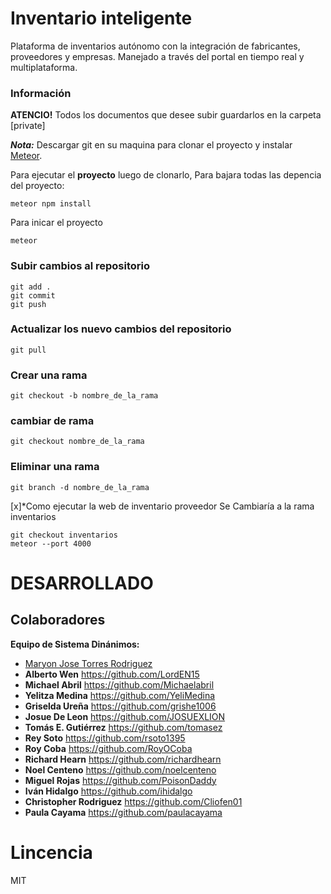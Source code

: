 # Inventario inteligente

Plataforma de inventarios autónomo con la integración de fabricantes, proveedores y empresas. Manejado a través del portal en tiempo real y multiplataforma. 

### Información

**ATENCIO!** Todos los documentos que desee subir guardarlos en la carpeta [private]

_**Nota:**_ Descargar git en su maquina para clonar el proyecto y instalar [Meteor](https://www.meteor.com/install).

Para ejecutar el **proyecto** luego de clonarlo, Para bajara todas las depencia del proyecto:
```
meteor npm install 
```

Para inicar el proyecto 
```
meteor
```

### Subir cambios al repositorio 
```
git add . 
git commit
git push
```
### Actualizar los nuevo cambios del repositorio
```git pull ```
### Crear una rama
```git checkout -b nombre_de_la_rama```
### cambiar de rama
```git checkout nombre_de_la_rama```
### Eliminar una rama 
```git branch -d nombre_de_la_rama```

[x]*Como ejecutar la web de inventario proveedor
Se Cambiaría a la rama inventarios
``` 
git checkout inventarios 
meteor --port 4000
```

# DESARROLLADO
## Colaboradores
**Equipo de Sistema Dinánimos:**
* [Maryon Jose Torres Rodriguez](https://github.com/maryito) 
* **Alberto Wen** https://github.com/LordEN15
* **Michael Abril** https://github.com/Michaelabril
* **Yelitza Medina** https://github.com/YeliMedina
* **Griselda Ureña** https://github.com/grishe1006
* **Josue De Leon** https://github.com/JOSUEXLION
* **Tomás E. Gutiérrez** https://github.com/tomasez
* **Rey Soto** https://github.com/rsoto1395
* **Roy Coba** https://github.com/RoyOCoba
* **Richard Hearn** https://github.com/richardhearn
* **Noel Centeno** https://github.com/noelcenteno
* **Miguel Rojas** https://github.com/PoisonDaddy
* **Iván Hidalgo** https://github.com/ihidalgo
* **Christopher Rodriguez** https://github.com/Cliofen01
* **Paula Cayama** https://github.com/paulacayama


# Lincencia
MIT 
